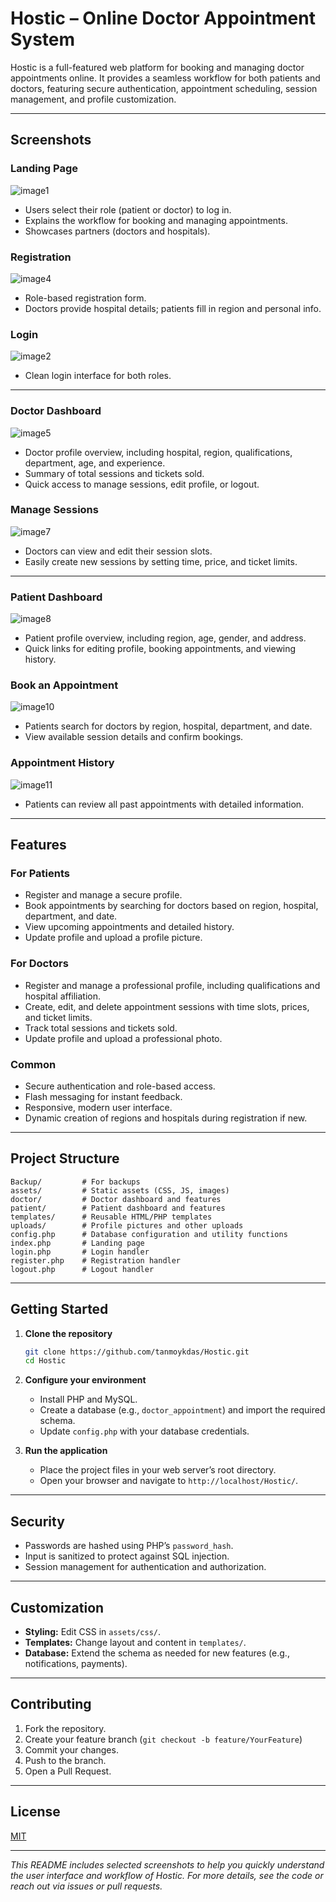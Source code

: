 # Hostic – Online Doctor Appointment System

Hostic is a full-featured web platform for booking and managing doctor appointments online. It provides a seamless workflow for both patients and doctors, featuring secure authentication, appointment scheduling, session management, and profile customization.

---

## Screenshots

### Landing Page

![image1](image1)

- Users select their role (patient or doctor) to log in.
- Explains the workflow for booking and managing appointments.
- Showcases partners (doctors and hospitals).

### Registration

![image4](image4)

- Role-based registration form.
- Doctors provide hospital details; patients fill in region and personal info.

### Login

![image2](image2)

- Clean login interface for both roles.

---

### Doctor Dashboard

![image5](image5)

- Doctor profile overview, including hospital, region, qualifications, department, age, and experience.
- Summary of total sessions and tickets sold.
- Quick access to manage sessions, edit profile, or logout.

### Manage Sessions

![image7](image7)

- Doctors can view and edit their session slots.
- Easily create new sessions by setting time, price, and ticket limits.

---

### Patient Dashboard

![image8](image8)

- Patient profile overview, including region, age, gender, and address.
- Quick links for editing profile, booking appointments, and viewing history.

### Book an Appointment

![image10](image10)

- Patients search for doctors by region, hospital, department, and date.
- View available session details and confirm bookings.

### Appointment History

![image11](image11)

- Patients can review all past appointments with detailed information.

---

## Features

### For Patients
- Register and manage a secure profile.
- Book appointments by searching for doctors based on region, hospital, department, and date.
- View upcoming appointments and detailed history.
- Update profile and upload a profile picture.

### For Doctors
- Register and manage a professional profile, including qualifications and hospital affiliation.
- Create, edit, and delete appointment sessions with time slots, prices, and ticket limits.
- Track total sessions and tickets sold.
- Update profile and upload a professional photo.

### Common
- Secure authentication and role-based access.
- Flash messaging for instant feedback.
- Responsive, modern user interface.
- Dynamic creation of regions and hospitals during registration if new.

---

## Project Structure

```
Backup/         # For backups
assets/         # Static assets (CSS, JS, images)
doctor/         # Doctor dashboard and features
patient/        # Patient dashboard and features
templates/      # Reusable HTML/PHP templates
uploads/        # Profile pictures and other uploads
config.php      # Database configuration and utility functions
index.php       # Landing page
login.php       # Login handler
register.php    # Registration handler
logout.php      # Logout handler
```

---

## Getting Started

1. **Clone the repository**
   ```bash
   git clone https://github.com/tanmoykdas/Hostic.git
   cd Hostic
   ```

2. **Configure your environment**
   - Install PHP and MySQL.
   - Create a database (e.g., `doctor_appointment`) and import the required schema.
   - Update `config.php` with your database credentials.

3. **Run the application**
   - Place the project files in your web server’s root directory.
   - Open your browser and navigate to `http://localhost/Hostic/`.

---

## Security

- Passwords are hashed using PHP’s `password_hash`.
- Input is sanitized to protect against SQL injection.
- Session management for authentication and authorization.

---

## Customization

- **Styling:** Edit CSS in `assets/css/`.
- **Templates:** Change layout and content in `templates/`.
- **Database:** Extend the schema as needed for new features (e.g., notifications, payments).

---

## Contributing

1. Fork the repository.
2. Create your feature branch (`git checkout -b feature/YourFeature`)
3. Commit your changes.
4. Push to the branch.
5. Open a Pull Request.

---

## License

[MIT](LICENSE)

---

*This README includes selected screenshots to help you quickly understand the user interface and workflow of Hostic. For more details, see the code or reach out via issues or pull requests.*
